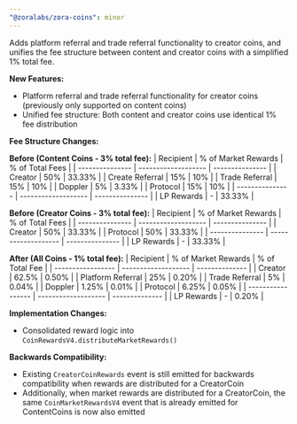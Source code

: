 ```yaml
---
"@zoralabs/zora-coins": minor
---
```


Adds platform referral and trade referral functionality to creator coins, and unifies the fee structure between content and creator coins with a simplified 1% total fee.

**New Features:**

- Platform referral and trade referral functionality for creator coins (previously only supported on content coins)
- Unified fee structure: Both content and creator coins use identical 1% fee distribution

**Fee Structure Changes:**

**Before (Content Coins - 3% total fee):**
| Recipient       | % of Market Rewards | % of Total Fees |
| --------------- | ------------------- | --------------- |
| Creator         | 50%                 | 33.33%          |
| Create Referral | 15%                 | 10%             |
| Trade Referral  | 15%                 | 10%             |
| Doppler         | 5%                  | 3.33%           |
| Protocol        | 15%                 | 10%             |
| --------------- | ------------------- | --------------- |
| LP Rewards      | -                   | 33.33%          |

**Before (Creator Coins - 3% total fee):**
| Recipient       | % of Market Rewards | % of Total Fees |
| --------------- | ------------------- | --------------- |
| Creator         | 50%                 | 33.33%          |
| Protocol        | 50%                 | 33.33%          |
| --------------- | ------------------- | --------------- |
| LP Rewards      | -                   | 33.33%          |

**After (All Coins - 1% total fee):**
| Recipient         | % of Market Rewards | % of Total Fee |
| ----------------- | ------------------- | -------------- |
| Creator           | 62.5%               | 0.50%          |
| Platform Referral | 25%                 | 0.20%          |
| Trade Referral    | 5%                  | 0.04%          |
| Doppler           | 1.25%               | 0.01%          |
| Protocol          | 6.25%               | 0.05%          |
| ----------------- | ------------------- | -------------- |
| LP Rewards        | -                   | 0.20%          |

**Implementation Changes:**

- Consolidated reward logic into `CoinRewardsV4.distributeMarketRewards()`

**Backwards Compatibility:**

- Existing `CreatorCoinRewards` event is still emitted for backwards compatibility when rewards are distributed for a CreatorCoin
- Additionally, when market rewards are distributed for a CreatorCoin, the same `CoinMarketRewardsV4` event that is already emitted for ContentCoins is now also emitted
